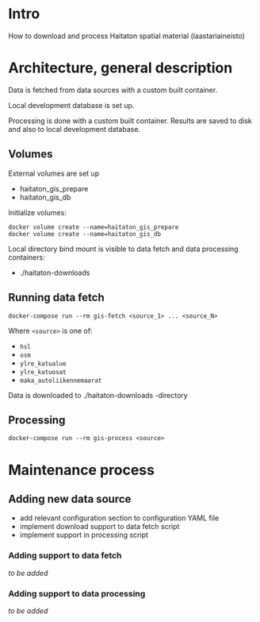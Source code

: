 # Intro

How to download and process Haitaton spatial material (laastariaineisto)

# Architecture, general description

Data is fetched from data sources with a custom built container.

Local development database is set up.

Processing is done with a custom built container. Results are saved to disk
and also to local development database.

## Volumes

External volumes are set up
* haitaton_gis_prepare
* haitaton_gis_db

Initialize volumes:
```
docker volume create --name=haitaton_gis_prepare
docker volume create --name=haitaton_gis_db
```

Local directory bind mount is visible to data fetch and data processing containers:
* ./haitaton-downloads

## Running data fetch

```
docker-compose run --rm gis-fetch <source_1> ... <source_N>
```
Where `<source>` is one of:
* `hsl`
* `osm`
* `ylre_katualue`
* `ylre_katuosat`
* `maka_autoliikennemaarat`

Data is downloaded to ./haitaton-downloads -directory

## Processing

```
docker-compose run --rm gis-process <source>
```

# Maintenance process

## Adding new data source

* add relevant configuration section to configuration YAML file
* implement download support to data fetch script
* implement support in processing script

### Adding support to data fetch

_to be added_

### Adding support to data processing

_to be added_

